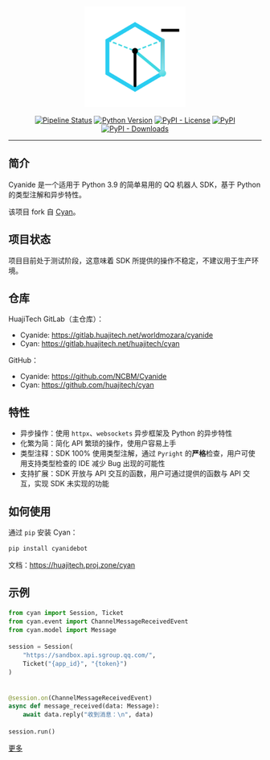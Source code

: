 <div align="center">
    <img src="logo.png" width="200" alt="cyan">
</div>

<div align="center">

[![Pipeline Status](https://gitlab.huajitech.net/worldmozara/cyanide/badges/main/pipeline.svg)](https://gitlab.huajitech.net/worldmozara/cyanide/-/commits/main)
[![Python Version](https://img.shields.io/badge/python-3.9%2B-blue)](https://gitlab.huajitech.net/worldmozara/cyanide)
[![PyPI - License](https://img.shields.io/pypi/l/cyanidebot)](https://gitlab.huajitech.net/worldmozara/cyanide)
[![PyPI](https://img.shields.io/pypi/v/cyanidebot)](https://gitlab.huajitech.net/worldmozara/cyanide)
[![PyPI - Downloads](https://img.shields.io/pypi/dm/cyanidebot)](https://pypi.org/project/cyanidebot/)

</div>

---

## 简介

Cyanide 是一个适用于 Python 3.9 的简单易用的 QQ 机器人 SDK，基于 Python 的类型注解和异步特性。

该项目 fork 自 [Cyan](https://gitlab.huajitech.net/huajitech/cyan)。

## 项目状态

项目目前处于测试阶段，这意味着 SDK 所提供的操作不稳定，不建议用于生产环境。

## 仓库

HuajiTech GitLab（主仓库）：
- Cyanide: https://gitlab.huajitech.net/worldmozara/cyanide
- Cyan: https://gitlab.huajitech.net/huajitech/cyan

GitHub：
- Cyanide: https://github.com/NCBM/Cyanide
- Cyan: https://github.com/huajitech/cyan

## 特性

- 异步操作：使用 `httpx`、`websockets` 异步框架及 Python 的异步特性
- 化繁为简：简化 API 繁琐的操作，使用户容易上手
- 类型注释：SDK 100% 使用类型注解，通过 `Pyright` 的**严格**检查，用户可使用支持类型检查的 IDE 减少 Bug 出现的可能性
- 支持扩展：SDK 开放与 API 交互的函数，用户可通过提供的函数与 API 交互，实现 SDK 未实现的功能

## 如何使用

通过 `pip` 安装 Cyan：
```bash
pip install cyanidebot
```

文档：https://huajitech.proj.zone/cyan

## 示例

```py
from cyan import Session, Ticket
from cyan.event import ChannelMessageReceivedEvent
from cyan.model import Message

session = Session(
    "https://sandbox.api.sgroup.qq.com/",
    Ticket("{app_id}", "{token}")
)


@session.on(ChannelMessageReceivedEvent)
async def message_received(data: Message):
    await data.reply("收到消息：\n", data)

session.run()
```

[更多](examples)
